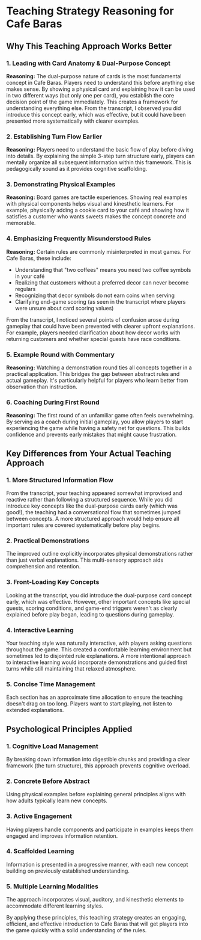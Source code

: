 # Teaching Strategy Reasoning for Cafe Baras

## Why This Teaching Approach Works Better

### 1. Leading with Card Anatomy & Dual-Purpose Concept
**Reasoning:** The dual-purpose nature of cards is the most fundamental concept in Cafe Baras. Players need to understand this before anything else makes sense. By showing a physical card and explaining how it can be used in two different ways (but only one per card), you establish the core decision point of the game immediately. This creates a framework for understanding everything else. From the transcript, I observed you did introduce this concept early, which was effective, but it could have been presented more systematically with clearer examples.

### 2. Establishing Turn Flow Earlier
**Reasoning:** Players need to understand the basic flow of play before diving into details. By explaining the simple 3-step turn structure early, players can mentally organize all subsequent information within this framework. This is pedagogically sound as it provides cognitive scaffolding.

### 3. Demonstrating Physical Examples
**Reasoning:** Board games are tactile experiences. Showing real examples with physical components helps visual and kinesthetic learners. For example, physically adding a cookie card to your café and showing how it satisfies a customer who wants sweets makes the concept concrete and memorable.

### 4. Emphasizing Frequently Misunderstood Rules
**Reasoning:** Certain rules are commonly misinterpreted in most games. For Cafe Baras, these include:
- Understanding that "two coffees" means you need two coffee symbols in your café
- Realizing that customers without a preferred decor can never become regulars
- Recognizing that decor symbols do not earn coins when serving
- Clarifying end-game scoring (as seen in the transcript where players were unsure about card scoring values)

From the transcript, I noticed several points of confusion arose during gameplay that could have been prevented with clearer upfront explanations. For example, players needed clarification about how decor works with returning customers and whether special guests have race conditions.

### 5. Example Round with Commentary
**Reasoning:** Watching a demonstration round ties all concepts together in a practical application. This bridges the gap between abstract rules and actual gameplay. It's particularly helpful for players who learn better from observation than instruction.

### 6. Coaching During First Round
**Reasoning:** The first round of an unfamiliar game often feels overwhelming. By serving as a coach during initial gameplay, you allow players to start experiencing the game while having a safety net for questions. This builds confidence and prevents early mistakes that might cause frustration.

## Key Differences from Your Actual Teaching Approach

### 1. More Structured Information Flow
From the transcript, your teaching appeared somewhat improvised and reactive rather than following a structured sequence. While you did introduce key concepts like the dual-purpose cards early (which was good!), the teaching had a conversational flow that sometimes jumped between concepts. A more structured approach would help ensure all important rules are covered systematically before play begins.

### 2. Practical Demonstrations
The improved outline explicitly incorporates physical demonstrations rather than just verbal explanations. This multi-sensory approach aids comprehension and retention.

### 3. Front-Loading Key Concepts
Looking at the transcript, you did introduce the dual-purpose card concept early, which was effective. However, other important concepts like special guests, scoring conditions, and game-end triggers weren't as clearly explained before play began, leading to questions during gameplay.

### 4. Interactive Learning
Your teaching style was naturally interactive, with players asking questions throughout the game. This created a comfortable learning environment but sometimes led to disjointed rule explanations. A more intentional approach to interactive learning would incorporate demonstrations and guided first turns while still maintaining that relaxed atmosphere.

### 5. Concise Time Management
Each section has an approximate time allocation to ensure the teaching doesn't drag on too long. Players want to start playing, not listen to extended explanations.

## Psychological Principles Applied

### 1. Cognitive Load Management
By breaking down information into digestible chunks and providing a clear framework (the turn structure), this approach prevents cognitive overload.

### 2. Concrete Before Abstract
Using physical examples before explaining general principles aligns with how adults typically learn new concepts.

### 3. Active Engagement
Having players handle components and participate in examples keeps them engaged and improves information retention.

### 4. Scaffolded Learning
Information is presented in a progressive manner, with each new concept building on previously established understanding.

### 5. Multiple Learning Modalities
The approach incorporates visual, auditory, and kinesthetic elements to accommodate different learning styles.

By applying these principles, this teaching strategy creates an engaging, efficient, and effective introduction to Cafe Baras that will get players into the game quickly with a solid understanding of the rules.
